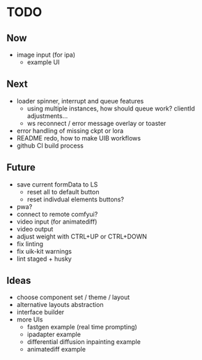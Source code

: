 # TODO

## Now

- image input (for ipa)
  - example UI

## Next

- loader spinner, interrupt and queue features
  - using multiple instances, how should queue work? clientId adjustments...
  - ws reconnect / error message overlay or toaster
- error handling of missing ckpt or lora
- README redo, how to make UIB workflows
- github CI build process

## Future

- save current formData to LS
  - reset all to default button
  - reset indivdual elements buttons?
- pwa?
- connect to remote comfyui?
- video input (for animatediff)
- video output
- adjust weight with CTRL+UP or CTRL+DOWN
- fix linting
- fix uik-kit warnings
- lint staged + husky

## Ideas

- choose component set / theme / layout
- alternative layouts abstraction
- interface builder
- more UIs
  - fastgen example (real time prompting)
  - ipadapter example
  - differential diffusion inpainting example
  - animatediff example

